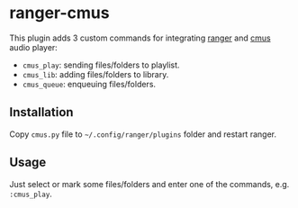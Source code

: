 # ranger-cmus

This plugin adds 3 custom commands for integrating [ranger](https://ranger.github.io) and [cmus](https://cmus.github.io) audio player:

* `cmus_play`: sending files/folders to playlist.
* `cmus_lib`: adding files/folders to library.
* `cmus_queue`: enqueuing files/folders.

## Installation

Copy `cmus.py` file to `~/.config/ranger/plugins` folder and restart ranger.

## Usage

Just select or mark some files/folders and enter one of the commands, e.g. `:cmus_play`.
